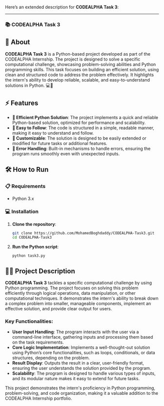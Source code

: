 Here’s an extended description for **CODEALPHA Task 3**:

---

### 📚 CODEALPHA Task 3

## 🚀 About
**CODEALPHA Task 3** is a Python-based project developed as part of the CODEALPHA Internship. The project is designed to solve a specific computational challenge, showcasing problem-solving abilities and Python programming skills. This task focuses on building an efficient solution, using clean and structured code to address the problem effectively. It highlights the intern's ability to develop reliable, scalable, and easy-to-understand solutions in Python. 💻🔧

## ⚡ Features
- **🧠 Efficient Python Solution**: The project implements a quick and reliable Python-based solution, optimized for performance and scalability.
- **📄 Easy to Follow**: The code is structured in a simple, readable manner, making it easy to understand and follow.
- **🔄 Customizable**: The solution is designed to be easily extended or modified for future tasks or additional features.
- **🔧 Error Handling**: Built-in mechanisms to handle errors, ensuring the program runs smoothly even with unexpected inputs.

## 🛠️ How to Run

### 📋 Requirements
- Python 3.x

### 💻 Installation

1. **Clone the repository**:
   ```bash
   git clone https://github.com/MohamedBoghdaddy/CODEALPHA-Task3.git
   cd CODEALPHA-Task3
   ```

2. **Run the Python script**:
   ```bash
   python task3.py
   ```

## 🧑‍💻 Project Description

**CODEALPHA Task 3** tackles a specific computational challenge by using Python programming. The project focuses on solving this problem efficiently through logical operations, data manipulation, or other computational techniques. It demonstrates the intern's ability to break down a complex problem into smaller, manageable components, implement an effective solution, and provide clear output for users.

### Key Functionalities:
- **User Input Handling**: The program interacts with the user via a command-line interface, gathering inputs and processing them based on the task requirements.
- **Core Logic Implementation**: Implements a well-thought-out solution using Python’s core functionalities, such as loops, conditionals, or data structures, depending on the problem.
- **Result Display**: Outputs the result in a clear, user-friendly format, ensuring the user understands the solution provided by the program.
- **Scalability**: The program is designed to handle various types of inputs, and its modular nature makes it easy to extend for future tasks.

This project demonstrates the intern's proficiency in Python programming, problem-solving, and code organization, making it a valuable addition to the CODEALPHA Internship portfolio.
